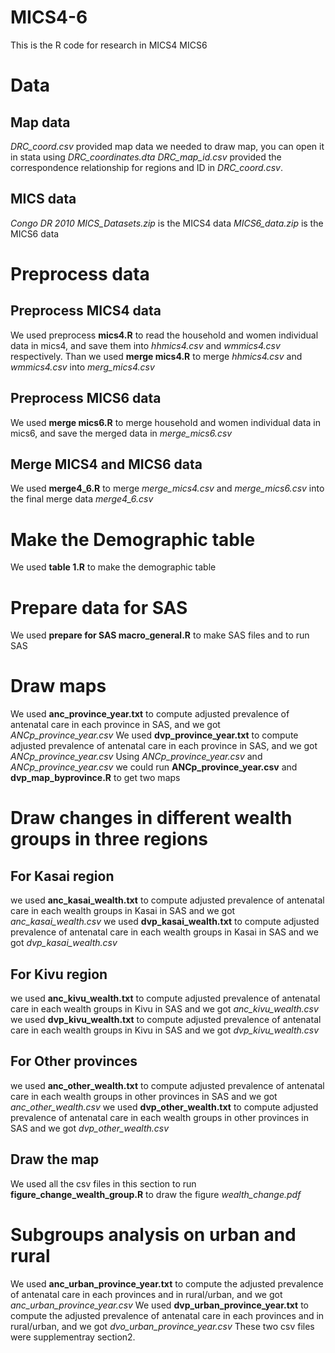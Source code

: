 # MICS4-6
This is the R code for research in MICS4 MICS6
# Data
## Map data
*DRC_coord.csv* provided map data we needed to draw map, you can open it in stata using *DRC_coordinates.dta*
*DRC_map_id.csv* provided the correspondence relationship for regions and ID in *DRC_coord.csv*.
## MICS data
*Congo DR 2010 MICS_Datasets.zip* is the MICS4 data
*MICS6_data.zip* is the MICS6 data
# Preprocess data 
## Preprocess MICS4 data
We used preprocess **mics4.R** to read the household and women individual data in mics4, and save them into *hhmics4.csv* and *wmmics4.csv* respectively.
Than we used **merge mics4.R** to merge *hhmics4.csv* and *wmmics4.csv* into *merg_mics4.csv*
## Preprocess MICS6 data
We used **merge mics6.R** to merge household and women individual data in mics6, and save the merged data in *merge_mics6.csv*
## Merge MICS4 and MICS6 data
We used **merge4_6.R** to merge *merge_mics4.csv* and *merge_mics6.csv* into the final merge data *merge4_6.csv*
# Make the Demographic table
We used **table 1.R** to make the demographic table
# Prepare data for SAS
We used **prepare for SAS macro_general.R** to make SAS files and to run SAS
# Draw maps
We used **anc_province_year.txt** to compute adjusted prevalence of antenatal care in each province in SAS, and we got *ANCp_province_year.csv*
We used **dvp_province_year.txt** to compute adjusted prevalence of antenatal care in each province in SAS, and we got *ANCp_province_year.csv*
Using *ANCp_province_year.csv* and *ANCp_province_year.csv* we could run **ANCp_province_year.csv** and **dvp_map_byprovince.R** to get two maps
# Draw changes in different wealth groups in three regions
## For Kasai region
we used **anc_kasai_wealth.txt** to compute adjusted prevalence of antenatal care in each wealth groups in Kasai in SAS and we got *anc_kasai_wealth.csv* 
we used **dvp_kasai_wealth.txt** to compute adjusted prevalence of antenatal care in each wealth groups in Kasai in SAS and we got *dvp_kasai_wealth.csv* 
## For Kivu region
we used **anc_kivu_wealth.txt** to compute adjusted prevalence of antenatal care in each wealth groups in Kivu in SAS and we got *anc_kivu_wealth.csv* 
we used **dvp_kivu_wealth.txt** to compute adjusted prevalence of antenatal care in each wealth groups in Kivu in SAS and we got *dvp_kivu_wealth.csv* 
## For Other provinces
we used **anc_other_wealth.txt** to compute adjusted prevalence of antenatal care in each wealth groups in other provinces in SAS and we got *anc_other_wealth.csv*
we used **dvp_other_wealth.txt** to compute adjusted prevalence of antenatal care in each wealth groups in other provinces in SAS and we got *dvp_other_wealth.csv*
## Draw the map
We used all the csv files in this section to run  **figure_change_wealth_group.R** to draw the figure *wealth_change.pdf*

# Subgroups analysis on urban and rural
We used **anc_urban_province_year.txt** to compute the adjusted prevalence of antenatal care in each provinces and in rural/urban, and we got *anc_urban_province_year.csv*
We used **dvp_urban_province_year.txt** to compute the adjusted prevalence of antenatal care in each provinces and in rural/urban, and we got *dvo_urban_province_year.csv*
These two csv files were supplementray section2.
